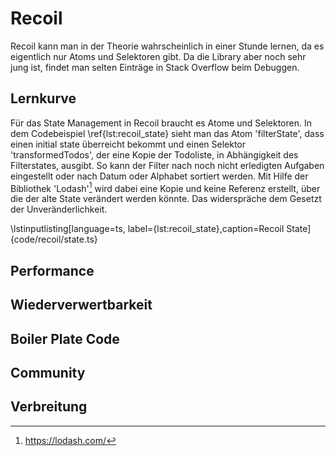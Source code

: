 # Recoil
Recoil kann man in der Theorie wahrscheinlich in einer Stunde lernen, da es eigentlich nur Atoms und Selektoren gibt. Da die Library aber noch sehr jung ist, findet man selten Einträge in Stack Overflow beim Debuggen.

## Lernkurve

Für das State Management in Recoil braucht es Atome und Selektoren. In dem Codebeispiel \ref{lst:recoil_state} sieht man das Atom 'filterState', dass einen initial state überreicht bekommt und einen Selektor 'transformedTodos', der eine Kopie der Todoliste, in Abhängigkeit des Filterstates, ausgibt. So kann der Filter nach noch nicht erledigten Aufgaben eingestellt oder nach Datum oder Alphabet sortiert werden.
Mit Hilfe der Bibliothek 'Lodash'[^1] wird dabei eine Kopie und keine Referenz erstellt, über die der alte State verändert werden könnte. Das widerspräche dem Gesetzt der Unveränderlichkeit.

\lstinputlisting[language=ts, label={lst:recoil_state},caption=Recoil State]{code/recoil/state.ts}



## Performance

## Wiederverwertbarkeit

## Boiler Plate Code

## Community

## Verbreitung

[^1]: https://lodash.com/